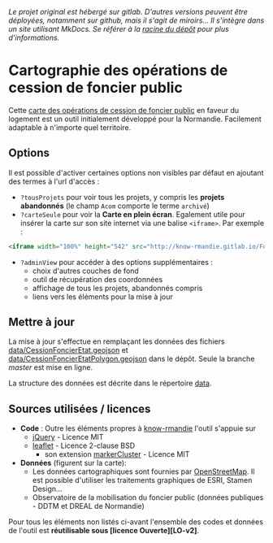 *Le projet original est hébergé sur gitlab. D'autres versions peuvent être déployées, notamment sur github, mais il s'agit de miroirs... Il s'intègre dans un site utilisant MkDocs. Se référer à la [racine du dépôt][origin] pour plus d'informations.*

# Cartographie des opérations de cession de foncier public
Cette [carte des opérations de cession de foncier public][demo] en faveur du logement est un outil initialement développé pour la Normandie. Facilement adaptable à n'importe quel territoire.

## Options
Il est possible d'activer certaines options non visibles par défaut en ajoutant des termes à l'url d'accès :

* `?tousProjets` pour voir tous les projets, y compris les **projets abandonnés** (le champ `Acom` comporte le terme `archivé`)
* `?carteSeule` pour voir la **Carte en plein écran**. Egalement utile pour insérer la carte sur son site internet via une balise `<iframe>`. Par exemple :
```html
<iframe width="100%" height="542" src="http://know-rmandie.gitlab.io/Foncier/foncier-public/?carteSeule" frameborder="0" allowfullscreen></iframe>
```

* `?adminView` pour accéder à des options supplémentaires :
    * choix d'autres couches de fond
    * outil de récupération des coordonnées
    * affichage de tous les projets, abandonnés compris
    * liens vers les éléments pour la mise à jour

## Mettre à jour
La mise à jour s'effectue en remplaçant les données des fichiers [data/CessionFoncierEtat.geojson](./data/CessionFoncierEtat.geojson) et [data/CessionFoncierEtatPolygon.geojson](./data/CessionFoncierEtatPolygon.geojson) dans le dépôt. Seule la branche _master_ est mise en ligne.

La structure des données est décrite dans le répertoire [data](./data/index.md).

## Sources utilisées / licences
* **Code** : Outre les éléments propres à [know-rmandie](../../README.md) l'outil s'appuie sur
  * [jQuery][jQuery] - Licence MIT
  * [leaflet][leaflet] - Licence 2-clause BSD
    * son extension [markerCluster][markerCluster] - Licence MIT
* **Données** (figurent sur la carte):
  * Les données cartographiques sont fournies par [OpenStreetMap](http://osm.org). Il est possible d'utiliser les traitements graphiques de ESRI, Stamen Design...
  * Observatoire de la mobilisation du foncier public (données publiques - DDTM et DREAL de Normandie)

Pour tous les éléments non listés ci-avant l'ensemble des codes et données de l'outil est **réutilisable sous [licence Ouverte][LO-v2]**.

[origin]: https://gitlab.com/know-rmandie/know-rmandie.gitlab.io
[demo]: http://know-rmandie.gitlab.io/Foncier/foncier-public
[jQuery]: https://jquery.org
[leaflet]: http://leafletjs.com
[markerCluster]: https://github.com/Leaflet/Leaflet.markercluster
